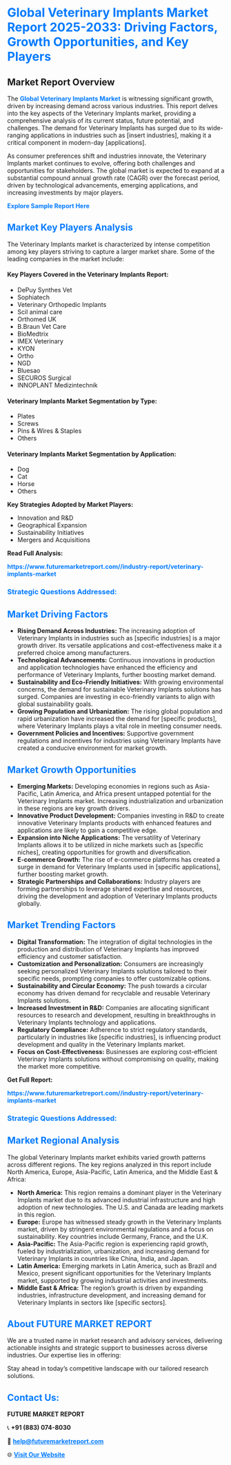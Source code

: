 <h1 style="color: #007BFF;">Global Veterinary Implants Market Report 2025-2033: Driving Factors, Growth Opportunities, and Key Players</h1>

<section id="overview">
<h2>Market Report Overview</h2>
<p>The <a href="https://www.futuremarketreport.com//industry-report/veterinary-implants-market" style="color: #007BFF; text-decoration: none;"><strong>Global Veterinary Implants Market</strong></a> is witnessing significant growth, driven by increasing demand across various industries. This report delves into the key aspects of the Veterinary Implants market, providing a comprehensive analysis of its current status, future potential, and challenges. The demand for Veterinary Implants has surged due to its wide-ranging applications in industries such as [insert industries], making it a critical component in modern-day [applications].</p>
<p>As consumer preferences shift and industries innovate, the Veterinary Implants market continues to evolve, offering both challenges and opportunities for stakeholders. The global market is expected to expand at a substantial compound annual growth rate (CAGR) over the forecast period, driven by technological advancements, emerging applications, and increasing investments by major players.</p>
</section>

<section id="overview">
<p><a href="https://www.futuremarketreport.com//request-sample/reportId=78390" style="color: #007BFF; text-decoration: none;"><strong>Explore Sample Report Here</strong></a></p>
</section>

<section id="key-players">
<h2 style="color: #007BFF;">Market Key Players Analysis</h2>
<p>The Veterinary Implants market is characterized by intense competition among key players striving to capture a larger market share. Some of the leading companies in the market include:</p>
<h4>Key Players Covered in the Veterinary Implants Report:</h4>
<ul><li>DePuy Synthes Vet</li><li>Sophiatech</li><li>Veterinary Orthopedic Implants</li><li>Scil animal care</li><li>Orthomed UK</li><li>B.Braun Vet Care</li><li>BioMedtrix</li><li>IMEX Veterinary</li><li>KYON</li><li>Ortho</li><li>NGD</li><li>Bluesao</li><li>SECUROS Surgical</li><li>INNOPLANT Medizintechnik</li></ul>
<h4>Veterinary Implants Market Segmentation by Type:</h4>
<ul><li>Plates</li><li>Screws</li><li>Pins &amp; Wires &amp; Staples</li><li>Others</li></ul>

<h4>Veterinary Implants Market Segmentation by Application:</h4>
<ul><li>Dog</li><li>Cat</li><li>Horse</li><li>Others</li></ul>
<p><strong>Key Strategies Adopted by Market Players:</strong></p>
<ul>
<li>Innovation and R&D</li>
<li>Geographical Expansion</li>
<li>Sustainability Initiatives</li>
<li>Mergers and Acquisitions</li>
</ul>
</section>

<section>
<p><strong>Read Full Analysis: </strong></p><a href="https://www.futuremarketreport.com//industry-report/veterinary-implants-market" style="color: #007BFF; text-decoration: none;"><strong>https://www.futuremarketreport.com//industry-report/veterinary-implants-market</strong></a>
<h3 style="color: #007BFF;">Strategic Questions Addressed:</h3>
</section>

<section id="driving-factors">
<h2 style="color: #007BFF;">Market Driving Factors</h2>
<ul>
<li><strong>Rising Demand Across Industries:</strong> The increasing adoption of Veterinary Implants in industries such as [specific industries] is a major growth driver. Its versatile applications and cost-effectiveness make it a preferred choice among manufacturers.</li>
<li><strong>Technological Advancements:</strong> Continuous innovations in production and application technologies have enhanced the efficiency and performance of Veterinary Implants, further boosting market demand.</li>
<li><strong>Sustainability and Eco-Friendly Initiatives:</strong> With growing environmental concerns, the demand for sustainable Veterinary Implants solutions has surged. Companies are investing in eco-friendly variants to align with global sustainability goals.</li>
<li><strong>Growing Population and Urbanization:</strong> The rising global population and rapid urbanization have increased the demand for [specific products], where Veterinary Implants plays a vital role in meeting consumer needs.</li>
<li><strong>Government Policies and Incentives:</strong> Supportive government regulations and incentives for industries using Veterinary Implants have created a conducive environment for market growth.</li>
</ul>
</section>

<section id="growth-opportunities">
<h2 style="color: #007BFF;">Market Growth Opportunities</h2>
<ul>
<li><strong>Emerging Markets:</strong> Developing economies in regions such as Asia-Pacific, Latin America, and Africa present untapped potential for the Veterinary Implants market. Increasing industrialization and urbanization in these regions are key growth drivers.</li>
<li><strong>Innovative Product Development:</strong> Companies investing in R&D to create innovative Veterinary Implants products with enhanced features and applications are likely to gain a competitive edge.</li>
<li><strong>Expansion into Niche Applications:</strong> The versatility of Veterinary Implants allows it to be utilized in niche markets such as [specific niches], creating opportunities for growth and diversification.</li>
<li><strong>E-commerce Growth:</strong> The rise of e-commerce platforms has created a surge in demand for Veterinary Implants used in [specific applications], further boosting market growth.</li>
<li><strong>Strategic Partnerships and Collaborations:</strong> Industry players are forming partnerships to leverage shared expertise and resources, driving the development and adoption of Veterinary Implants products globally.</li>
</ul>
</section>

<section id="trending-factors">
<h2 style="color: #007BFF;">Market Trending Factors</h2>
<ul>
<li><strong>Digital Transformation:</strong> The integration of digital technologies in the production and distribution of Veterinary Implants has improved efficiency and customer satisfaction.</li>
<li><strong>Customization and Personalization:</strong> Consumers are increasingly seeking personalized Veterinary Implants solutions tailored to their specific needs, prompting companies to offer customizable options.</li>
<li><strong>Sustainability and Circular Economy:</strong> The push towards a circular economy has driven demand for recyclable and reusable Veterinary Implants solutions.</li>
<li><strong>Increased Investment in R&D:</strong> Companies are allocating significant resources to research and development, resulting in breakthroughs in Veterinary Implants technology and applications.</li>
<li><strong>Regulatory Compliance:</strong> Adherence to strict regulatory standards, particularly in industries like [specific industries], is influencing product development and quality in the Veterinary Implants market.</li>
<li><strong>Focus on Cost-Effectiveness:</strong> Businesses are exploring cost-efficient Veterinary Implants solutions without compromising on quality, making the market more competitive.</li>
</ul>
</section>

<section>
<p><strong>Get Full Report: </strong></p><a href="https://www.futuremarketreport.com//industry-report/veterinary-implants-market" style="color: #007BFF; text-decoration: none;"><strong>https://www.futuremarketreport.com//industry-report/veterinary-implants-market</strong></a>
<h3 style="color: #007BFF;">Strategic Questions Addressed:</h3>
</section>


<section id="regional-analysis">
<h2 style="color: #007BFF;">Market Regional Analysis</h2>
<p>The global Veterinary Implants market exhibits varied growth patterns across different regions. The key regions analyzed in this report include North America, Europe, Asia-Pacific, Latin America, and the Middle East & Africa:</p>
<ul>
<li><strong>North America:</strong> This region remains a dominant player in the Veterinary Implants market due to its advanced industrial infrastructure and high adoption of new technologies. The U.S. and Canada are leading markets in this region.</li>
<li><strong>Europe:</strong> Europe has witnessed steady growth in the Veterinary Implants market, driven by stringent environmental regulations and a focus on sustainability. Key countries include Germany, France, and the U.K.</li>
<li><strong>Asia-Pacific:</strong> The Asia-Pacific region is experiencing rapid growth, fueled by industrialization, urbanization, and increasing demand for Veterinary Implants in countries like China, India, and Japan.</li>
<li><strong>Latin America:</strong> Emerging markets in Latin America, such as Brazil and Mexico, present significant opportunities for the Veterinary Implants market, supported by growing industrial activities and investments.</li>
<li><strong>Middle East & Africa:</strong> The region’s growth is driven by expanding industries, infrastructure development, and increasing demand for Veterinary Implants in sectors like [specific sectors].</li>
</ul>
</section>

<footer>
<h2 style="color: #007BFF;">About FUTURE MARKET REPORT</h2>
<p>We are a trusted name in market research and advisory services, delivering actionable insights and strategic support to businesses across diverse industries. Our expertise lies in offering:</p>

<p>Stay ahead in today’s competitive landscape with our tailored research solutions.</p>

<h2 style="color: #007BFF;">Contact Us:</h2>
<p><strong>FUTURE MARKET REPORT</strong></p>
<p>📞 <strong>+91 (883) 074-8030</strong></p>
<p>📧 <strong><a href="mailto:help@futuremarketreport.com" style="color: #007BFF;">help@futuremarketreport.com</a></strong></p>
<p>🌐 <strong><a href="https://www.futuremarketreport.com/" style="color: #007BFF;">Visit Our Website</a></strong></p>
</footer>